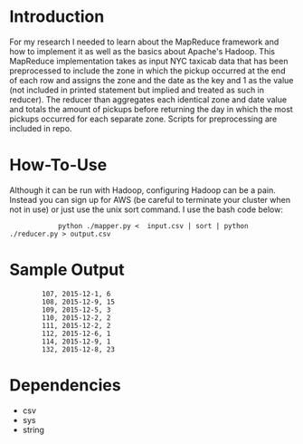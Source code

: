 # Introduction
For my research I needed to learn about the MapReduce framework and how to implement it as well as the basics about Apache's Hadoop. This MapReduce implementation takes as input NYC taxicab data that has been preprocessed to include the zone in which the pickup occurred at the end of each row and assigns the zone and the date as the key and 1 as the value (not included in printed statement but implied and treated as such in reducer). The reducer than aggregates each identical zone and date value and totals the amount of pickups before returning the day in which the most pickups occurred for each separate zone. Scripts for preprocessing are included in repo. 

# How-To-Use
Although it can be run with Hadoop, configuring Hadoop can be a pain. Instead you can sign up for AWS (be careful to terminate your cluster when not in use) or just use the unix sort command. I use the bash code below:

                python ./mapper.py <  input.csv | sort | python ./reducer.py > output.csv

# Sample Output
            107, 2015-12-1, 6
            108, 2015-12-9, 15
            109, 2015-12-5, 3
            110, 2015-12-2, 2
            111, 2015-12-2, 2
            112, 2015-12-6, 1
            114, 2015-12-9, 1
            132, 2015-12-8, 23

# Dependencies
- csv 
- sys 
- string
